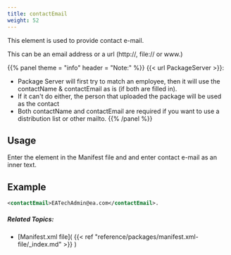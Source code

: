 ```yaml
---
title: contactEmail
weight: 52
---
```


This element is used to provide contact e-mail.

This can be an email address or a url (http://, file:// or www.)


{{% panel theme = "info" header = "Note:" %}}
{{< url PackageServer >}}:

 - Package Server will first try to match an employee, then it will use the contactName &amp; contactEmail as is (if both are filled in).
 - If it can&#39;t do either, the person that uploaded the package will be used as the contact
 - Both contactName and contactEmail are required if you want to use a distribution list or other mailto.
{{% /panel %}}
## Usage ##

Enter the element in the Manifest file and and enter contact e-mail as an inner text.

## Example ##


```xml
<contactEmail>EATechAdmin@ea.com</contactEmail>.
```

##### Related Topics: #####
-  [Manifest.xml file]( {{< ref "reference/packages/manifest.xml-file/_index.md" >}} ) 
